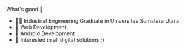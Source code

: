What's good 🤙

- 🧑‍🎓 Industrial Engineering Graduate in Universitas Sumatera Utara
- 🥐 Web Development
- 🤖 Android Development
- 🐍 Interested in all digital solutions ;)
